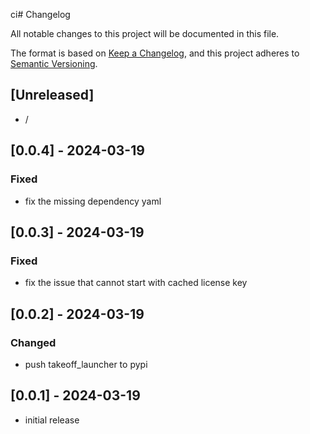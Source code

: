 ci# Changelog

All notable changes to this project will be documented in this file.

The format is based on [Keep a Changelog],
and this project adheres to [Semantic Versioning].

## [Unreleased]

- /

## [0.0.4] - 2024-03-19

### Fixed

- fix the missing dependency yaml 

## [0.0.3] - 2024-03-19

### Fixed

- fix the issue that cannot start with cached license key  

## [0.0.2] - 2024-03-19

### Changed

- push takeoff_launcher to pypi

## [0.0.1] - 2024-03-19

- initial release

<!-- Links -->
[keep a changelog]: https://keepachangelog.com/en/1.0.0/
[semantic versioning]: https://semver.org/spec/v2.0.0.html
